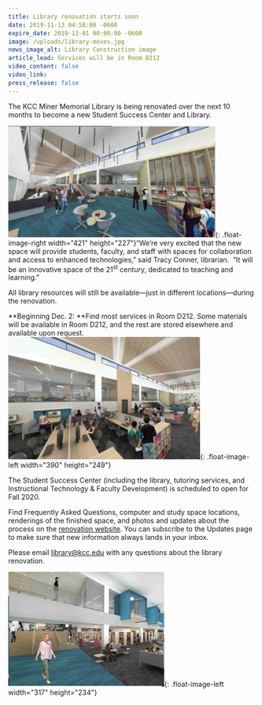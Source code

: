 ```yaml
---
title: Library renovation starts soon
date: 2019-11-13 04:58:00 -0600
expire_date: 2019-12-01 00:00:00 -0600
image: /uploads/library-moves.jpg
news_image_alt: Library Construction image
article_lead: Services will be in Room D212
video_content: false
video_link:
press_release: false
---
```


The KCC Miner Memorial Library is being renovated over the next 10 months to become a new Student Success Center and Library.

![](/uploads/rednering1.jpg){: .float-image-right width="421" height="227"}“We’re very excited that the new space will provide students, faculty, and staff with spaces for collaboration and access to enhanced technologies,” said Tracy Conner, librarian.&nbsp; “It will be an innovative space of the 21<sup>st</sup> century, dedicated to teaching and learning.”

All library resources will still be available—just in different locations—during the renovation.

**Beginning Dec. 2:&nbsp;**Find most services in Room D212. Some materials will be available in Room D212, and the rest are stored elsewhere and available upon request.![](/uploads/rendering2.jpg){: .float-image-left width="390" height="249"}

The Student Success Center (including the library, tutoring services, and Instructional Technology & Faculty Development) is scheduled to open for Fall 2020.

Find Frequently Asked Questions, computer and study space locations, renderings of the finished space, and photos and updates about the process on the [renovation website](https://kcc.libguides.com/renovation). You can subscribe to the Updates page to make sure that new information always lands in your inbox.

Please email [library@kcc.edu](mailto:library@kcc.edu) with any questions about the library renovation.

![](/uploads/rendering3.jpg){: .float-image-left width="317" height="234"}